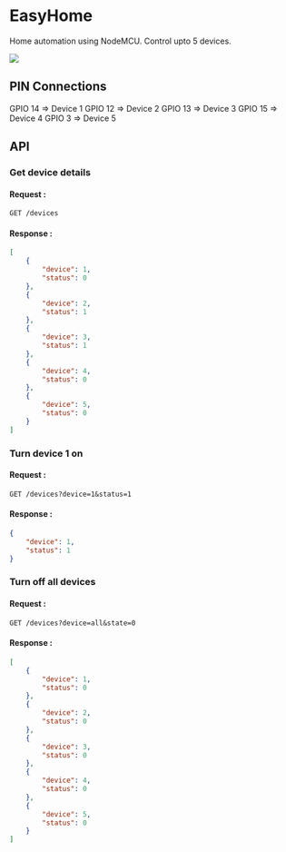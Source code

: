 # EasyHome
Home automation using NodeMCU.
Control upto 5 devices.

![](https://github.com/shajanjp/shajanjp.github.io/raw/master/uploads/easyhome-homepage.jpg)

## PIN Connections

GPIO 14 => Device 1
GPIO 12 => Device 2
GPIO 13 => Device 3
GPIO 15 => Device 4
GPIO 3 => Device 5

## API

### Get device details

#### Request :
`GET /devices`

#### Response :
```json
[
    {
        "device": 1,
        "status": 0
    },
    {
        "device": 2,
        "status": 1
    },
    {
        "device": 3,
        "status": 1
    },
    {
        "device": 4,
        "status": 0
    },
    {
        "device": 5,
        "status": 0
    }
]
```

### Turn device 1 on

#### Request :
`GET /devices?device=1&status=1`
#### Response :
```json
{
    "device": 1,
    "status": 1
}
```

### Turn off all devices

#### Request :
`GET /devices?device=all&state=0`
#### Response :
```json
[
    {
        "device": 1,
        "status": 0
    },
    {
        "device": 2,
        "status": 0
    },
    {
        "device": 3,
        "status": 0
    },
    {
        "device": 4,
        "status": 0
    },
    {
        "device": 5,
        "status": 0
    }
]
```